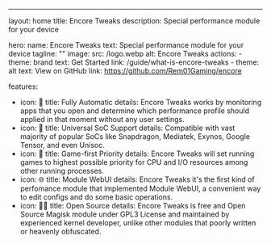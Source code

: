 ---
layout: home
title: Encore Tweaks
description: Special performance module for your device


hero:
  name: Encore Tweaks
  text: Special performance module for your device
  tagline: ""
  image:
    src: /logo.webp
    alt: Encore Tweaks
  actions:
    - theme: brand
      text: Get Started
      link: /guide/what-is-encore-tweaks
    - theme: alt
      text: View on GitHub
      link: https://github.com/Rem01Gaming/encore

features:
  - icon: 🤖
    title: Fully Automatic
    details: Encore Tweaks works by monitoring apps that you open and determine which performance profile should applied in that moment without any user settings.
  - icon: 📱
    title: Universal SoC Support
    details: Compatible with vast majority of popular SoCs like Snapdragon, Mediatek, Exynos, Google Tensor, and even Unisoc.
  - icon: 🚀
    title: Game-first Priority
    details: Encore Tweaks will set running games to highest possible priority for CPU and I/O resources among other running processes.
  - icon: 🌐
    title: Module WebUI
    details: Encore Tweaks it's the first kind of perfomance module that implemented Module WebUI, a convenient way to edit configs and do some basic operations.
  - icon: 👨‍💻
    title: Open Source
    details: Encore Tweaks is free and Open Source Magisk module under GPL3 License and maintained by experienced kernel developer, unlike other modules that poorly written or heavenly obfuscated.
